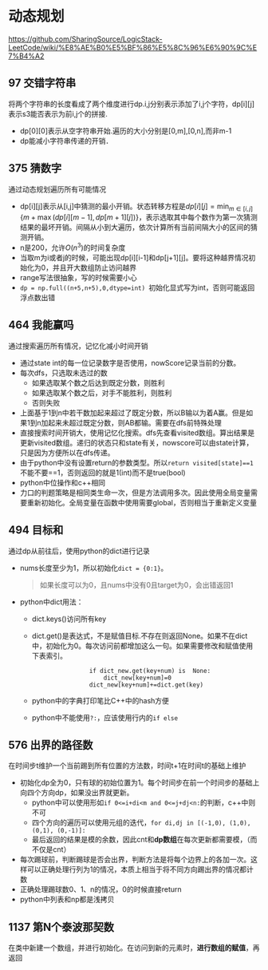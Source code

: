 # 动态规划

https://github.com/SharingSource/LogicStack-LeetCode/wiki/%E8%AE%B0%E5%BF%86%E5%8C%96%E6%90%9C%E7%B4%A2

## 97 交错字符串
将两个字符串的长度看成了两个维度进行dp.i,j分别表示添加了i,j个字符，dp[i][j]表示s3能否表示为前i,j个的拼接.
- dp[0][0]表示从空字符串开始.遍历的大小分别是[0,m],[0,n],而非m-1
- dp能减小字符串传递的开销．

## 375 猜数字
通过动态规划遍历所有可能情况
- dp\[i]\[j]表示从[i,j]中猜测的最小开销。状态转移方程是$dp[i][j] = \min_{m\in[i,j]} \{m+\max(dp[i][m-1],dp[m+1][j])\}$，表示选取其中每个数作为第一次猜测结果的最坏开销。间隔从小到大遍历，依次计算所有当前间隔大小的区间的猜测开销。
- n是200，允许$O(n^3)$的时间复杂度
- 当取m为i或者j的时候，可能出现dp[i]\[i-1]和dp[j+1]\[j]。要将这种越界情况初始化为0，并且开大数组防止访问越界
- range写法很抽象，写的时候需要小心
- `dp = np.full((n+5,n+5),0,dtype=int) `初始化显式写为int，否则可能返回浮点数出错

## 464 我能赢吗

通过搜索遍历所有情况，记忆化减小时间开销

- 通过state int的每一位记录数字是否使用，nowScore记录当前的分数。
- 每次dfs，只选取未选过的数
  - 如果选取某个数之后达到既定分数，则胜利
  - 如果选取某个数之后，对手不能胜利，则胜利
  - 否则失败
- 上面基于1到n中若干数加起来超过了既定分数，所以B输以为着A赢。但是如果1到n加起来未超过既定分数，则AB都输。需要在dfs前特殊处理
- 直接搜索时间开销大，使用记忆化搜索。dfs先查看visited数组。算出结果是更新visited数组。递归的状态只和state有关，nowscore可以由state计算，只是因为方便所以在dfs传递。
- 由于python中没有设置return的参数类型。所以`return visited[state]==1` 不能不要==1，否则返回的就是1(int)而不是true(bool)
- python中位操作和c++相同
- 力口的判题策略是相同类生命一次，但是方法调用多次。因此使用全局变量需要重新初始化。全局变量在函数中使用需要global，否则相当于重新定义变量

## 494 目标和

通过dp从前往后，使用python的dict进行记录

- nums长度至少为1，所以初始化`dict = {0:1}`。

  >  如果长度可以为0，且nums中没有0且target为0，会出错返回1

- python中dict用法：

  - dict.keys()访问所有key

  - dict.get()是表达式，不是赋值目标.不存在则返回None。如果不在dict中，初始化为0。每次访问前都增加这么一句。如果需要修改和赋值使用下表索引。

    ```
                    if dict_new.get(key+num) is  None:     
                        dict_new[key+num]=0                 
                    dict_new[key+num]+=dict.get(key)      
    ```

  - python中的字典打印笔比C++中的hash方便

  - python中不能使用`?:`，应该使用行内的`if else`

## 576 出界的路径数

在时间步t维护一个当前踢到所有位置的方法数，时间t+1在时间t的基础上维护

- 初始化dp全为0，只有球的初始位置为1。每个时间步在前一个时间步的基础上向四个方向dp，如果没出界就更新。
  - python中可以使用形如`if 0<=i+di<m and 0<=j+dj<n:`的判断，c++中则不可
  - 四个方向的遍历可以使用元组的迭代，`for di,dj in [(-1,0), (1,0), (0,1), (0,-1)]:`
  - 最后返回的结果是模的余数，因此cnt和**dp数组**在每次更新都需要模，（而不仅是cnt）
- 每次踢球前，判断踢球是否会出界，判断方法是将每个边界上的各加一次。这样可以正确处理行列为1的情况，本质上相当于将不同方向踢出界的情况都计数
- 正确处理踢球数0、1、n的情况，0的时候直接return
- python中列表和np都是浅拷贝

## 1137 第N个泰波那契数

在类中新建一个数组，并进行初始化。在访问到新的元素时，**进行数组的赋值**，再返回

